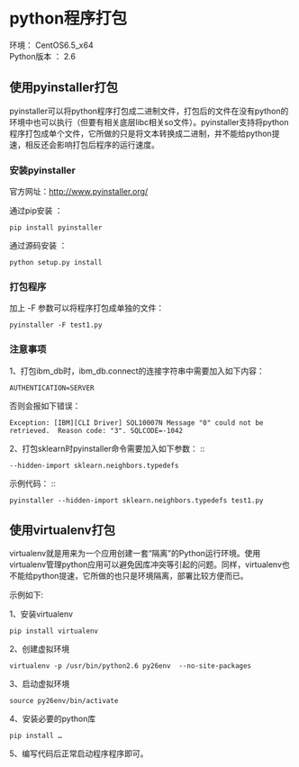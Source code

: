 # python程序打包

环境： CentOS6.5_x64       
Python版本 ： 2.6              

## 使用pyinstaller打包

pyinstaller可以将python程序打包成二进制文件，打包后的文件在没有python的环境中也可以执行（但要有相关底层libc相关so文件）。pyinstaller支持将python程序打包成单个文件，它所做的只是将文本转换成二进制，并不能给python提速，相反还会影响打包后程序的运行速度。

### 安装pyinstaller       

官方网址：http://www.pyinstaller.org/  

通过pip安装 ：   

    pip install pyinstaller

通过源码安装 ：    
    
    python setup.py install     
    
### 打包程序        
    
加上 -F 参数可以将程序打包成单独的文件：  
    
    pyinstaller -F test1.py 
    
### 注意事项
1、打包ibm_db时，ibm_db.connect的连接字符串中需要加入如下内容：

    AUTHENTICATION=SERVER

否则会报如下错误：

    Exception: [IBM][CLI Driver] SQL10007N Message "0" could not be retrieved.  Reason code: "3". SQLCODE=-1042
    
2、打包sklearn时pyinstaller命令需要加入如下参数：
::

    --hidden-import sklearn.neighbors.typedefs    
    
示例代码：
::
    
    pyinstaller --hidden-import sklearn.neighbors.typedefs test1.py
    

## 使用virtualenv打包       

virtualenv就是用来为一个应用创建一套“隔离”的Python运行环境。使用virtualenv管理python应用可以避免因库冲突等引起的问题。同样，virtualenv也不能给python提速，它所做的也只是环境隔离，部署比较方便而已。

示例如下:       

1、安装virtualenv      
    
    pip install virtualenv

2、创建虚拟环境    

	virtualenv -p /usr/bin/python2.6 py26env  --no-site-packages

3、启动虚拟环境        

	source py26env/bin/activate
   
4、安装必要的python库      

	pip install …
    
5、编写代码后正常启动程序程序即可。  
